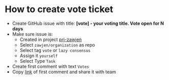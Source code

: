 # How to create vote ticket

- Create GitHub issue with title: **[vote] - your voting title. Vote open for N days**
- Make sure issue is:
  - Created in project [prj-zawjen](https://github.com/orgs/zawjen/projects/8)
  - Select `zawjen/organization` as repo 
  - Select tag `vote` or `lazy consensus`
  - Assign it `yourself`
  - Select Type `Task`
- Create first comment with text `Votes`
- Copy [link](https://github.com/zawjen/organization/issues/10#issuecomment-2668220029) of first comment and share it with team
